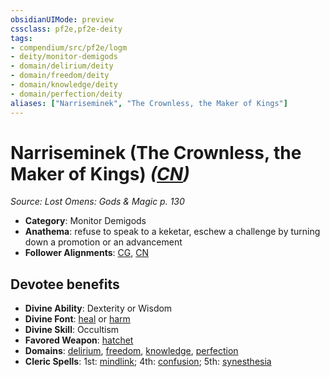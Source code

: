 ```yaml
---
obsidianUIMode: preview
cssclass: pf2e,pf2e-deity
tags:
- compendium/src/pf2e/logm
- deity/monitor-demigods
- domain/delirium/deity
- domain/freedom/deity
- domain/knowledge/deity
- domain/perfection/deity
aliases: ["Narriseminek", "The Crownless, the Maker of Kings"]
---
```

# Narriseminek (The Crownless, the Maker of Kings) *([CN](rules/traits/cn-b1.md "Chaotic Neutral Alignment Trait"))*  
*Source: Lost Omens: Gods & Magic p. 130*  

- **Category**: Monitor Demigods
- **Anathema**: refuse to speak to a keketar, eschew a challenge by turning down a promotion or an advancement
- **Follower Alignments**: [CG](rules/traits/cg-b1.md "Chaotic Good Alignment Trait"), [CN](rules/traits/cn-b1.md "Chaotic Neutral Alignment Trait")

## Devotee benefits

- **Divine Ability**: Dexterity or Wisdom
- **Divine Font**: [heal](compendium/spells/heal.md) or [harm](compendium/spells/harm.md)
- **Divine Skill**: Occultism
- **Favored Weapon**: [hatchet](compendium/equipment/items/hatchet.md)
- **Domains**: [delirium](compendium/setting/domains.md#Delirium), [freedom](compendium/setting/domains.md#Freedom), [knowledge](compendium/setting/domains.md#Knowledge), [perfection](compendium/setting/domains.md#Perfection)
- **Cleric Spells**: 1st: [mindlink](compendium/spells/mindlink.md); 4th: [confusion](compendium/spells/confusion.md); 5th: [synesthesia](compendium/spells/synesthesia.md)